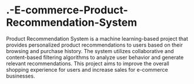 # .-E-commerce-Product-Recommendation-System
Product Recommendation System is a machine learning-based project that provides personalized product recommendations to users based on their browsing and purchase history. The system utilizes collaborative and content-based filtering algorithms to analyze user behavior and generate relevant recommendations. This project aims to improve the overall shopping experience for users and increase sales for e-commerce businesses.
